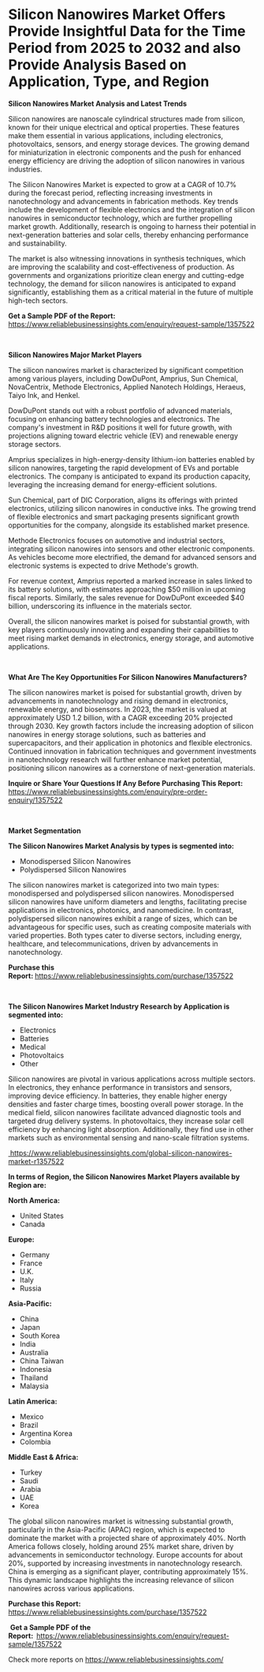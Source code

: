 <p><h1>Silicon Nanowires Market Offers Provide Insightful Data for the Time Period from 2025 to 2032 and also Provide Analysis Based on Application, Type, and Region</h1></p><p><strong>Silicon Nanowires Market Analysis and Latest Trends</strong></p>
<p><p>Silicon nanowires are nanoscale cylindrical structures made from silicon, known for their unique electrical and optical properties. These features make them essential in various applications, including electronics, photovoltaics, sensors, and energy storage devices. The growing demand for miniaturization in electronic components and the push for enhanced energy efficiency are driving the adoption of silicon nanowires in various industries.</p><p>The Silicon Nanowires Market is expected to grow at a CAGR of 10.7% during the forecast period, reflecting increasing investments in nanotechnology and advancements in fabrication methods. Key trends include the development of flexible electronics and the integration of silicon nanowires in semiconductor technology, which are further propelling market growth. Additionally, research is ongoing to harness their potential in next-generation batteries and solar cells, thereby enhancing performance and sustainability.</p><p>The market is also witnessing innovations in synthesis techniques, which are improving the scalability and cost-effectiveness of production. As governments and organizations prioritize clean energy and cutting-edge technology, the demand for silicon nanowires is anticipated to expand significantly, establishing them as a critical material in the future of multiple high-tech sectors.</p></p>
<p><strong>Get a Sample PDF of the Report:&nbsp;</strong> <a href="https://www.reliablebusinessinsights.com/enquiry/request-sample/1357522?utm_campaign=2811&utm_medium=2&utm_source=Github&utm_content=ia&utm_term=22032025&utm_id=silicon-nanowires">https://www.reliablebusinessinsights.com/enquiry/request-sample/1357522</a></p>
<p>&nbsp;</p>
<p><strong>Silicon Nanowires Major Market Players</strong></p>
<p><p>The silicon nanowires market is characterized by significant competition among various players, including DowDuPont, Amprius, Sun Chemical, NovaCentrix, Methode Electronics, Applied Nanotech Holdings, Heraeus, Taiyo Ink, and Henkel. </p><p>DowDuPont stands out with a robust portfolio of advanced materials, focusing on enhancing battery technologies and electronics. The company's investment in R&D positions it well for future growth, with projections aligning toward electric vehicle (EV) and renewable energy storage sectors. </p><p>Amprius specializes in high-energy-density lithium-ion batteries enabled by silicon nanowires, targeting the rapid development of EVs and portable electronics. The company is anticipated to expand its production capacity, leveraging the increasing demand for energy-efficient solutions. </p><p>Sun Chemical, part of DIC Corporation, aligns its offerings with printed electronics, utilizing silicon nanowires in conductive inks. The growing trend of flexible electronics and smart packaging presents significant growth opportunities for the company, alongside its established market presence.</p><p>Methode Electronics focuses on automotive and industrial sectors, integrating silicon nanowires into sensors and other electronic components. As vehicles become more electrified, the demand for advanced sensors and electronic systems is expected to drive Methode's growth.</p><p>For revenue context, Amprius reported a marked increase in sales linked to its battery solutions, with estimates approaching $50 million in upcoming fiscal reports. Similarly, the sales revenue for DowDuPont exceeded $40 billion, underscoring its influence in the materials sector.</p><p>Overall, the silicon nanowires market is poised for substantial growth, with key players continuously innovating and expanding their capabilities to meet rising market demands in electronics, energy storage, and automotive applications.</p></p>
<p>&nbsp;</p>
<p><strong>What Are The Key Opportunities For Silicon Nanowires Manufacturers?</strong></p>
<p><p>The silicon nanowires market is poised for substantial growth, driven by advancements in nanotechnology and rising demand in electronics, renewable energy, and biosensors. In 2023, the market is valued at approximately USD 1.2 billion, with a CAGR exceeding 20% projected through 2030. Key growth factors include the increasing adoption of silicon nanowires in energy storage solutions, such as batteries and supercapacitors, and their application in photonics and flexible electronics. Continued innovation in fabrication techniques and government investments in nanotechnology research will further enhance market potential, positioning silicon nanowires as a cornerstone of next-generation materials.</p></p>
<p><strong>Inquire or Share Your Questions If Any Before Purchasing This Report:</strong> <a href="https://www.reliablebusinessinsights.com/enquiry/pre-order-enquiry/1357522?utm_campaign=2811&utm_medium=2&utm_source=Github&utm_content=ia&utm_term=22032025&utm_id=silicon-nanowires">https://www.reliablebusinessinsights.com/enquiry/pre-order-enquiry/1357522</a></p>
<p>&nbsp;</p>
<p><strong>Market Segmentation</strong></p>
<p><strong>The Silicon Nanowires Market Analysis by types is segmented into:</strong></p>
<p><ul><li>Monodispersed Silicon Nanowires</li><li>Polydispersed Silicon Nanowires</li></ul></p>
<p><p>The silicon nanowires market is categorized into two main types: monodispersed and polydispersed silicon nanowires. Monodispersed silicon nanowires have uniform diameters and lengths, facilitating precise applications in electronics, photonics, and nanomedicine. In contrast, polydispersed silicon nanowires exhibit a range of sizes, which can be advantageous for specific uses, such as creating composite materials with varied properties. Both types cater to diverse sectors, including energy, healthcare, and telecommunications, driven by advancements in nanotechnology.</p></p>
<p><strong>Purchase this Report:&nbsp;</strong><a href="https://www.reliablebusinessinsights.com/purchase/1357522?utm_campaign=2811&utm_medium=2&utm_source=Github&utm_content=ia&utm_term=22032025&utm_id=silicon-nanowires">https://www.reliablebusinessinsights.com/purchase/1357522</a></p>
<p>&nbsp;</p>
<p><strong>The Silicon Nanowires Market Industry Research by Application is segmented into:</strong></p>
<p><ul><li>Electronics</li><li>Batteries</li><li>Medical</li><li>Photovoltaics</li><li>Other</li></ul></p>
<p><p>Silicon nanowires are pivotal in various applications across multiple sectors. In electronics, they enhance performance in transistors and sensors, improving device efficiency. In batteries, they enable higher energy densities and faster charge times, boosting overall power storage. In the medical field, silicon nanowires facilitate advanced diagnostic tools and targeted drug delivery systems. In photovoltaics, they increase solar cell efficiency by enhancing light absorption. Additionally, they find use in other markets such as environmental sensing and nano-scale filtration systems.</p></p>
<p><a href="https://www.reliablebusinessinsights.com/global-silicon-nanowires-market-r1357522?utm_campaign=2811&utm_medium=2&utm_source=Github&utm_content=ia&utm_term=22032025&utm_id=silicon-nanowires">&nbsp;https://www.reliablebusinessinsights.com/global-silicon-nanowires-market-r1357522</a></p>
<p><strong>In terms of Region, the Silicon Nanowires Market Players available by Region are:</strong></p>
<p>
    <p> <strong> North America: </strong>
        <ul>
            <li>United States</li>
            <li>Canada</li>
        </ul>
        </p> 
    <p> <strong> Europe: </strong>
        <ul>
            <li>Germany</li>
            <li>France</li>
            <li>U.K.</li>
            <li>Italy</li>
            <li>Russia</li>
        </ul>
        </p> 
    <p> <strong> Asia-Pacific: </strong>
        <ul>
            <li>China</li>
            <li>Japan</li>
            <li>South Korea</li>
            <li>India</li>
            <li>Australia</li>
            <li>China Taiwan</li>
            <li>Indonesia</li>
            <li>Thailand</li>
            <li>Malaysia</li>
        </ul>
        </p> 
    <p> <strong> Latin America: </strong>
        <ul>
            <li>Mexico</li>
            <li>Brazil</li>
            <li>Argentina Korea</li>
            <li>Colombia</li>
        </ul>
        </p> 
    <p> <strong> Middle East & Africa: </strong>
        <ul>
            <li>Turkey</li>
            <li>Saudi</li>
            <li>Arabia</li>
            <li>UAE</li>
            <li>Korea</li>
        </ul>
    </p>
    </p>
<p><p>The global silicon nanowires market is witnessing substantial growth, particularly in the Asia-Pacific (APAC) region, which is expected to dominate the market with a projected share of approximately 40%. North America follows closely, holding around 25% market share, driven by advancements in semiconductor technology. Europe accounts for about 20%, supported by increasing investments in nanotechnology research. China is emerging as a significant player, contributing approximately 15%. This dynamic landscape highlights the increasing relevance of silicon nanowires across various applications.</p></p>
<p><strong>Purchase this Report: </strong><a href="https://www.reliablebusinessinsights.com/purchase/1357522?utm_campaign=2811&utm_medium=2&utm_source=Github&utm_content=ia&utm_term=22032025&utm_id=silicon-nanowires">https://www.reliablebusinessinsights.com/purchase/1357522</a></p>
<p>&nbsp;<strong>Get a Sample PDF of the Report:&nbsp;&nbsp;</strong><a href="https://www.reliablebusinessinsights.com/enquiry/request-sample/1357522?utm_campaign=2811&utm_medium=2&utm_source=Github&utm_content=ia&utm_term=22032025&utm_id=silicon-nanowires">https://www.reliablebusinessinsights.com/enquiry/request-sample/1357522</a></p>
<p><strong></strong></p>
<p>Check more reports on <a href="https://www.reliablebusinessinsights.com/?utm_campaign=2811&utm_medium=2&utm_source=Github&utm_content=ia&utm_term=22032025&utm_id=silicon-nanowires">https://www.reliablebusinessinsights.com/</a></p>